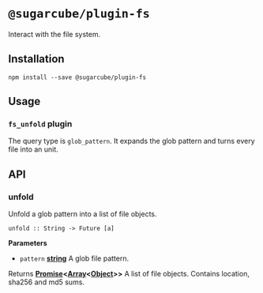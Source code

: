 # `@sugarcube/plugin-fs`

Interact with the file system.

## Installation

```
npm install --save @sugarcube/plugin-fs
```

## Usage

### `fs_unfold` plugin

The query type is `glob_pattern`. It expands the glob pattern and turns every
file into an unit.

## API

### unfold

Unfold a glob pattern into a list of file objects.

`unfold :: String -> Future [a]`

**Parameters**

-   `pattern` **[string](https://developer.mozilla.org/en-US/docs/Web/JavaScript/Reference/Global_Objects/String)** A glob file pattern.

Returns **[Promise](https://developer.mozilla.org/en-US/docs/Web/JavaScript/Reference/Global_Objects/Promise)&lt;[Array](https://developer.mozilla.org/en-US/docs/Web/JavaScript/Reference/Global_Objects/Array)&lt;[Object](https://developer.mozilla.org/en-US/docs/Web/JavaScript/Reference/Global_Objects/Object)>>** A list of file objects. Contains
location, sha256 and md5 sums.
